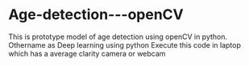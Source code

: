# Age-detection---openCV
This is prototype model of age detection using openCV in python. 
Othername as Deep learning using python 
Execute this code in laptop which has a average clarity camera or webcam
